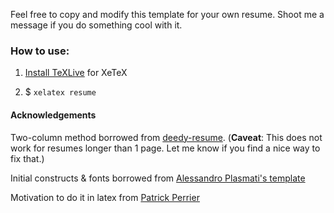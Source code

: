 Feel free to copy and modify this template for your own resume. Shoot me a message if you do something cool with it.

### How to use:

1. [Install TeXLive](http://www.tug.org/texlive/) for XeTeX

2. $ `xelatex resume`

#### Acknowledgements

Two-column method borrowed from [deedy-resume](https://github.com/deedy/Deedy-Resume). (**Caveat**: This does not work for resumes longer than 1 page. Let me know if you find a nice way to fix that.)

Initial constructs & fonts borrowed from [Alessandro Plasmati's template](https://www.sharelatex.com/templates/cv-or-resume/professional-cv)

Motivation to do it in latex from [Patrick Perrier](https://github.com/pperrier27)
